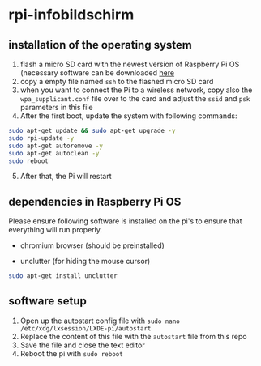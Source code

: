 # rpi-infobildschirm

## installation of the operating system

1. flash a micro SD card with the newest version of Raspberry Pi OS (necessary software can be downloaded [here](https://www.raspberrypi.com/software/)
2. copy a empty file named `ssh` to the flashed micro SD card
3. when you want to connect the Pi to a wireless network, copy also the `wpa_supplicant.conf` file over to the card and adjust the `ssid` and `psk` parameters in this file
4. After the first boot, update the system with following commands:
```sh
sudo apt-get update && sudo apt-get upgrade -y 
sudo rpi-update -y
sudo apt-get autoremove -y
sudo apt-get autoclean -y
sudo reboot
```
5. After that, the Pi will restart


## dependencies in Raspberry Pi OS

Please ensure following software is installed on the pi's to ensure that everything will run properly.

- chromium browser (should be preinstalled)

- unclutter (for hiding the mouse cursor)
```sh
sudo apt-get install unclutter
```


## software setup

1. Open up the autostart config file with `sudo nano /etc/xdg/lxsession/LXDE-pi/autostart`
2. Replace the content of this file with the `autostart` file from this repo
3. Save the file and close the text editor
4. Reboot the pi with `sudo reboot`

